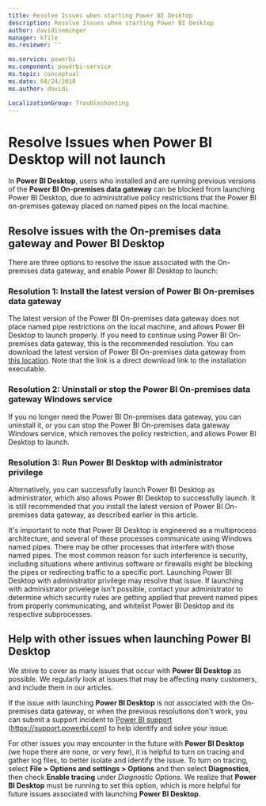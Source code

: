 ```yaml
---
title: Resolve Issues when starting Power BI Desktop
description: Resolve Issues when starting Power BI Desktop
author: davidiseminger
manager: kfile
ms.reviewer: ''

ms.service: powerbi
ms.component: powerbi-service
ms.topic: conceptual
ms.date: 04/24/2018
ms.author: davidi

LocalizationGroup: Troubleshooting
---
```

# Resolve Issues when Power BI Desktop will not launch
In **Power BI Desktop**, users who installed and are running previous versions of the **Power BI On-premises data gateway** can be blocked from launching Power BI Desktop, due to administrative policy restrictions that the Power BI on-premises gateway placed on named pipes on the local machine. 

## Resolve issues with the On-premises data gateway and Power BI Desktop
There are three options to resolve the issue associated with the On-premises data gateway, and enable Power BI Desktop to launch:

### Resolution 1: Install the latest version of Power BI On-premises data gateway
The latest version of the Power BI On-premises data gateway does not place named pipe restrictions on the local machine, and allows Power BI Desktop to launch properly. If you need to continue using Power BI On-premises data gateway, this is the recommended resolution. You can download the latest version of Power BI On-premises data gateway from [this location](https://go.microsoft.com/fwlink/?LinkId=698863). Note that the link is a direct download link to the installation executable.

### Resolution 2: Uninstall or stop the Power BI On-premises data gateway Windows service
If you no longer need the Power BI On-premises data gateway, you can uninstall it, or you can stop the Power BI On-premises data gateway Windows service, which removes the policy restriction, and allows Power BI Desktop to launch.

### Resolution 3: Run Power BI Desktop with administrator privilege
Alternatively, you can successfully launch Power BI Desktop as administrator, which also allows Power BI Desktop to successfully launch. It is still recommended that you install the latest version of Power BI On-premises data gateway, as described earlier in this article.

It's important to note that Power BI Desktop is engineered as a multiprocess architecture, and several of these processes communicate using Windows named pipes. There may be other processes that interfere with those named pipes. The most common reason for such interference is security, including situations where antivirus software or firewalls might be blocking the pipes or redirecting traffic to a specific port. Launching Power BI Desktop with administrator privilege may resolve that issue. If launching with administrator privelege isn't possible, contact your administrator to determine which security rules are getting applied that prevent named pipes from properly communicating, and whitelist Power BI Desktop and its respective subprocesses.

## Help with other issues when launching Power BI Desktop
We strive to cover as many issues that occur with **Power BI Desktop** as possible. We regularly look at issues that may be affecting many customers, and include them in our articles.

If the issue with launching **Power BI Desktop** is not associated with the On-premises data gateway, or when the previous resolutions don't work, you can submit a support incident to [Power BI support](https://support.powerbi.com) (https://support.powerbi.com) to help identify and solve your issue.

For other issues you may encounter in the future with **Power BI Desktop** (we hope there are none, or very few), it is helpful to turn on tracing and gather log files, to better isolate and identify the issue. To turn on tracing, select **File > Options and settings > Options** and then select **Diagnostics**, then check **Enable tracing** under *Diagnostic Options*. We realize that **Power BI Desktop** must be running to set this option, which is more helpful for future issues associated with launching **Power BI Desktop**.

